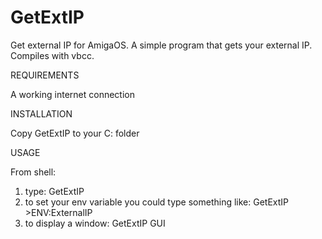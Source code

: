 # GetExtIP
Get external IP for AmigaOS. A simple program that gets your external IP.
Compiles with vbcc.

REQUIREMENTS

A working internet connection

INSTALLATION

Copy GetExtIP to your C: folder

USAGE

From shell:
1) type: GetExtIP
2) to set your env variable you could type something like: GetExtIP >ENV:ExternalIP
3) to display a window: GetExtIP GUI

